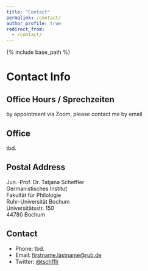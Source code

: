 ```yaml
---
title: "Contact"
permalink: /contact/
author_profile: true
redirect_from:
  - /contact/
---
```


{% include base_path %}

Contact Info
======

Office Hours / Sprechzeiten
----

by appointment via Zoom, please contact me by email


Office
----

tbd.

Postal Address
----

Jun.-Prof. Dr. Tatjana Scheffler  
Germanistisches Institut  
Fakultät für Philologie  
Ruhr-Universität Bochum  
Universitätsstr. 150  
44780 Bochum

Contact
----

* Phone: tbd.
* Email: firstname.lastname@rub.de
* Twitter: [@tschfflr](https://www.twitter.com/tschfflr)
